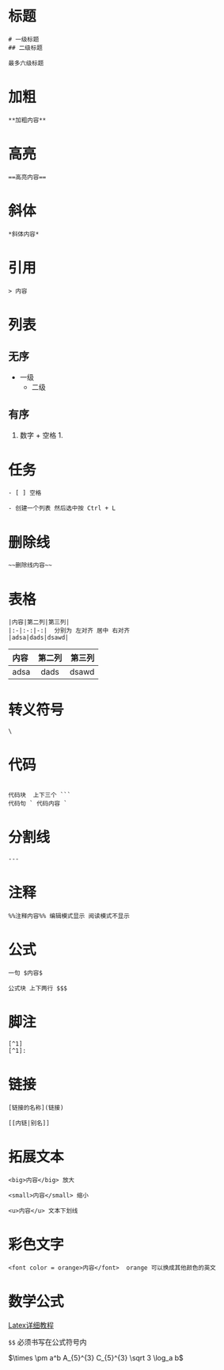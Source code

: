 # 标题

```
# 一级标题
## 二级标题

最多六级标题
```
# 加粗

```
**加粗内容**
```
# 高亮

```
==高亮内容==
```
# 斜体

```
*斜体内容*
```
# 引用

```
> 内容
```
# 列表
## 无序
- 一级
	- 二级
## 有序

1. 数字 + 空格
	1. 
# 任务

```
- [ ] 空格

- 创建一个列表 然后选中按 Ctrl + L
```
# 删除线

```
~~删除线内容~~
```
# 表格

```
|内容|第二列|第三列|
|:-|:-:|-:|  分别为 左对齐 居中 右对齐 
|adsa|dads|dsawd|
```

|内容|第二列|第三列|
|:-|:-:|-:|
|adsa|dads|dsawd|
# 转义符号

```
\
```
# 代码

```

代码块  上下三个 ```
代码句 ` 代码内容 `

```
# 分割线

```
---
```
# 注释

```
%%注释内容%% 编辑模式显示 阅读模式不显示
```
# 公式

```
一句 $内容$

公式块 上下两行 $$$
```
# 脚注

```
[^1]
[^1]: 
```
# 链接

```
[链接的名称](链接)

[[内链|别名]]
```
# 拓展文本

```
<big>内容</big> 放大

<small>内容</small> 缩小

<u>内容</u> 文本下划线
```
# 彩色文字

```
<font color = orange>内容</font>  orange 可以换成其他颜色的英文
```
# 数学公式

 [Latex详细教程](https://www.wolai.com/wolai/egjDbHiAfGfJmwR972fcEW)

`$$` 必须书写在公式符号内

$\times \pm a^b A_{5}^{3} C_{5}^{3} \sqrt 3  \log_a b$












